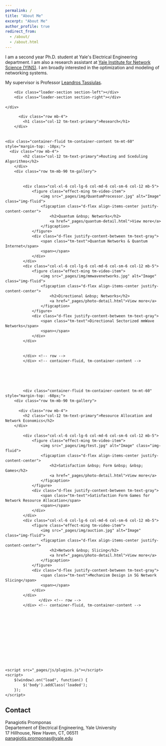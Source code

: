 ```yaml
---
permalink: /
title: "About Me"
excerpt: "About Me"
author_profile: true
redirect_from: 
  - /about/
  - /about.html
---
```




I am a second year Ph.D. student at Yale's Electrical Engineering department. I am also a research assistant at [Yale Institute for Network Science (YINS)](https://yins.yale.edu). I am broadly interested in the optimization and modeling of networking systems. 

My supervisor is Professor [Leandros Tassiulas](https://seas.yale.edu/faculty-research/faculty-directory/leandros-tassiulas).  
    



  
<html lang="en">
<head>
    <meta charset="UTF-8">
    <meta name="viewport" content="width=device-width, initial-scale=1.0">
  
<link href="https://maxcdn.bootstrapcdn.com/font-awesome/4.7.0/css/font-awesome.min.css" rel="stylesheet" integrity="sha384-wvfXpqpZZVQGK6TAh5PVlGOfQNHSoD2xbE+QkPxCAFlNEevoEH3Sl0sibVcOQVnN" crossorigin="anonymous">



<script src="https://maxcdn.bootstrapcdn.com/bootstrap/4.0.0-beta.2/js/bootstrap.min.js" integrity="sha384-alpBpkh1PFOepccYVYDB4do5UnbKysX5WZXm3XxPqe5iKTfUKjNkCk9SaVuEZflJ"
    crossorigin="anonymous"></script>
<script type="text/javascript" src="https://www.gstatic.com/charts/loader.js"></script>
    
<!-- Latest compiled and minified CSS -->
<meta http-equiv="Content-Type" content="text/html; charset=UTF-8"/>

<link rel="stylesheet" href="https://maxcdn.bootstrapcdn.com/bootstrap/3.3.7/css/bootstrap.min.css" integrity="sha384-BVYiiSIFeK1dGmJRAkycuHAHRg32OmUcww7on3RYdg4Va+PmSTsz/K68vbdEjh4u"
    crossorigin="anonymous">

<!-- Optional theme -->
<link rel="stylesheet" href="https://maxcdn.bootstrapcdn.com/bootstrap/3.3.7/css/bootstrap-theme.min.css" integrity="sha384-rHyoN1iRsVXV4nD0JutlnGaslCJuC7uwjduW9SVrLvRYooPp2bWYgmgJQIXwl/Sp"
    crossorigin="anonymous">

<!-- Latest compiled and minified JavaScript -->
<script src="https://maxcdn.bootstrapcdn.com/bootstrap/3.3.7/js/bootstrap.min.js" integrity="sha384-Tc5IQib027qvyjSMfHjOMaLkfuWVxZxUPnCJA7l2mCWNIpG9mGCD8wGNIcPD7Txa"
    crossorigin="anonymous"></script>

<link rel="stylesheet" href="_pages/css/templatemo-style.css">
</head>
<body>
    <!-- Page Loader -->
    <div id="loader-wrapper">
        <div id="loader"></div>

        <div class="loader-section section-left"></div>
        <div class="loader-section section-right"></div>

    </div>
    

<!--      <div class="row mb-4">
            <h1 class="col-12 tm-text-primary">About Me</h1>
          <div class="row mb-3 tm-gallery">
            I am a second year Ph.D. student at Yale's Electrical Engineering department. I am also a research assistant at [Yale Institute for Network Science (YINS)](https://yins.yale.edu). I am broadly interested in the optimization and modeling of networking systems. 

My supervisor is Professor [Leandros Tassiulas](https://seas.yale.edu/faculty-research/faculty-directory/leandros-tassiulas).  
    

            </div>
        </div> -->
  
  
          <div class="row mb-4">
            <h1 class="col-12 tm-text-primary">Research</h1>
        </div>


    <div class="container-fluid tm-container-content tm-mt-60" style="margin-top: -10px;">
      <div class="row mb-4">
            <h2 class="col-12 tm-text-primary">Routing and Sceduling Algorithms</h2>
        </div>
        <div class="row tm-mb-90 tm-gallery">

          
        	<div class="col-xl-6 col-lg-6 col-md-6 col-sm-6 col-12 mb-5">
                <figure class="effect-ming tm-video-item">
                    <img src="_pages/img/QuantumProcessor.jpg" alt="Image" class="img-fluid">
                    <figcaption class="d-flex align-items-center justify-content-center">
                        <h2>Quantum &nbsp; Networks</h2>
                        <a href="_pages/quantum-detail.html">View more</a>
                    </figcaption>                    
                </figure>
                <div class="d-flex justify-content-between tm-text-gray">
                    <span class="tm-text">Quantum Networks & Quantum Internet</span>
                    <span></span>
                </div>
            </div>
            <div class="col-xl-6 col-lg-6 col-md-6 col-sm-6 col-12 mb-5">
                <figure class="effect-ming tm-video-item">
                    <img src="_pages/img/mmwavenetworks.jpg" alt="Image" class="img-fluid">
                    <figcaption class="d-flex align-items-center justify-content-center">
                        <h2>Directional &nbsp; Networks</h2>
                        <a href="_pages/photo-detail.html">View more</a>
                    </figcaption>                    
                </figure>
                <div class="d-flex justify-content-between tm-text-gray">
                    <span class="tm-text">Directional Sectorized mmWave Networks</span>
                    <span></span>
                </div>
            </div>


            </div> <!-- row -->
            </div> <!-- container-fluid, tm-container-content -->

   
       
  
  
            <div class="container-fluid tm-container-content tm-mt-60" style="margin-top: -60px;">
        <div class="row tm-mb-90 tm-gallery">
          
          <div class="row mb-4">
            <h2 class="col-12 tm-text-primary">Resource Allocation and Network Economics</h2>
        </div>
          
            <div class="col-xl-6 col-lg-6 col-md-6 col-sm-6 col-12 mb-5">
                <figure class="effect-ming tm-video-item">
                    <img src="_pages/img/test.jpg" alt="Image" class="img-fluid">
                    <figcaption class="d-flex align-items-center justify-content-center">
                        <h2>Satisfaction &nbsp; Form &nbsp; &nbsp; Games</h2>
                        <a href="_pages/photo-detail.html">View more</a>
                    </figcaption>                    
                </figure>
                <div class="d-flex justify-content-between tm-text-gray">
                    <span class="tm-text">Satisfaction Form Games for Network Resource Allocation</span>
                    <span></span>
                </div>
            </div>
            <div class="col-xl-6 col-lg-6 col-md-6 col-sm-6 col-12 mb-5">
                <figure class="effect-ming tm-video-item">
                    <img src="_pages/img/auction.jpg" alt="Image" class="img-fluid">
                    <figcaption class="d-flex align-items-center justify-content-center">
                        <h2>Network &nbsp; Slicing</h2>
                        <a href="_pages/photo-detail.html">View more</a>
                    </figcaption>                    
                </figure>
                <div class="d-flex justify-content-between tm-text-gray">
                    <span class="tm-text">Mechanism Design in 5G Network Slicing</span>
                    <span></span>
                </div>
            </div>
                   </div> <!-- row -->
            </div> <!-- container-fluid, tm-container-content -->
            
            
            
            

            
              
        
       
    
    
    
    <script src="_pages/js/plugins.js"></script>
    <script>
        $(window).on("load", function() {
            $('body').addClass('loaded');
        });
    </script>
</body>
</html>

  






## Contact

Panagiotis Promponas \
Departement of Electrical Engineering, Yale University \
17 Hillhouse, New Haven, CT, 06511 \
[panagiotis.promponas@yale.edu](mailto:panagiotis.promponas@yale.edu)
